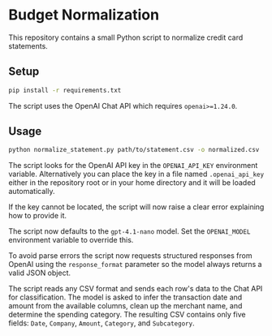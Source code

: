 # Budget Normalization

This repository contains a small Python script to normalize credit card statements.

## Setup

```bash
pip install -r requirements.txt
```

The script uses the OpenAI Chat API which requires `openai>=1.24.0`.

## Usage

```bash
python normalize_statement.py path/to/statement.csv -o normalized.csv
```

The script looks for the OpenAI API key in the `OPENAI_API_KEY` environment
variable. Alternatively you can place the key in a file named
`.openai_api_key` either in the repository root or in your home directory and
it will be loaded automatically.

If the key cannot be located, the script will now raise a clear error
explaining how to provide it.

The script now defaults to the `gpt-4.1-nano` model. Set the `OPENAI_MODEL`
environment variable to override this.

To avoid parse errors the script now requests structured responses from
OpenAI using the `response_format` parameter so the model always returns a
valid JSON object.

The script reads any CSV format and sends each row's data to the Chat API for
classification. The model is asked to infer the transaction date and amount from
the available columns, clean up the merchant name, and determine the spending
category. The resulting CSV contains only five fields: `Date`, `Company`,
`Amount`, `Category`, and `Subcategory`.

